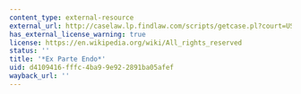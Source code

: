 ```yaml
---
content_type: external-resource
external_url: http://caselaw.lp.findlaw.com/scripts/getcase.pl?court=US&vol=323&invol=283
has_external_license_warning: true
license: https://en.wikipedia.org/wiki/All_rights_reserved
status: ''
title: '*Ex Parte Endo*'
uid: d4109416-fffc-4ba9-9e92-2891ba05afef
wayback_url: ''
---
```


